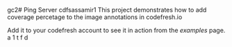 gc2# Ping Server
cdfsassamir1
This project demonstrates how to add coverage percetage to the image annotations in codefresh.io

Add it to your codefresh account to see it in action from the _examples_ page.
a
1
t
f
d
